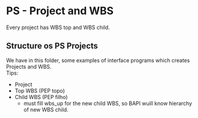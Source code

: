 # PS - Project and WBS
Every project has WBS top and WBS child.
## Structure os PS Projects
We have in this folder, some examples of interface programs which creates Projects and WBS.  
Tips:  
- Project
- Top WBS (PEP topo)
- Child WBS (PEP filho)
  - must fill wbs_up for the new child WBS, so BAPI wuill know hierarchy of new WBS child.
